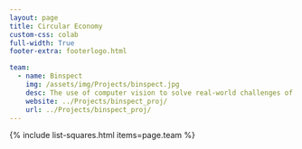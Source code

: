 ```yaml
---
layout: page
title: Circular Economy
custom-css: colab
full-width: True
footer-extra: footerlogo.html

team:
  - name: Binspect
    img: /assets/img/Projects/binspect.jpg
    desc: The use of computer vision to solve real-world challenges of waste and recycling companies worldwide
    website: ../Projects/binspect_proj/
    url: ../Projects/binspect_proj/
---
```

{% include list-squares.html items=page.team %}
